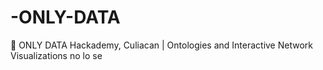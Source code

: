 # -ONLY-DATA
🌮 ONLY DATA Hackademy, Culiacan | Ontologies and Interactive Network Visualizations
no lo se
